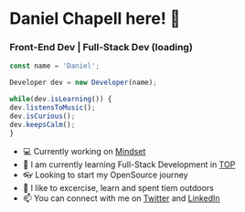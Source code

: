 # Daniel Chapell here! 🌌
### Front-End Dev | Full-Stack Dev (loading)

```ts
const name = 'Daniel';

Developer dev = new Developer(name);

while(dev.isLearning()) {
dev.listensToMusic(); 
dev.isCurious();
dev.keepsCalm();
}
```

- 💻 Currently working on [Mindset](https://www.mindsetmx.com/)
- 📝 I am currently learning Full-Stack Development in [TOP](https://www.theodinproject.com/)
- 👓 Looking to start my OpenSource journey
- 🌱 I like to excercise, learn and spent tiem outdoors
- 📫 You can connect with me on [Twitter](https://twitter.com/ChapellDaniel) and [LinkedIn](www.linkedin.com/in/daniel-de-la-torre-chapell-032032168)

<!---
Danypooh/Danypooh is a ✨ special ✨ repository because its `README.md` (this file) appears on your GitHub profile.
You can click the Preview link to take a look at your changes.
--->
